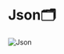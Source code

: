# Json🗂️
![Json](https://github.com/user-attachments/assets/a3791d4d-ff64-477e-b7bf-6af95a981afc)

 
